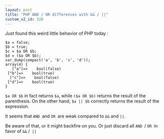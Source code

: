 ```yaml
---
layout: post
title: "PHP AND / OR differences with && / ||"
custom_v2_id: 328
---
```


<p>Just found this weird little behavior of PHP today :</p>
<pre><code lang="php">$a = false;<br />$b = true;<br />$c = $a OR $b;<br />$d = ($a OR $b);<br />var_dump(compact('a', 'b', 'c', 'd'));<br />array(4) {<br />	["a"]=&gt;    bool(false)<br />	["b"]=&gt;    bool(true)<br />	["c"]=&gt;    bool(false)<br />	["d"]=&gt;    bool(true)<br />}</code></pre>
<p><code>$a OR $b</code> in fact returns <code>$a</code>, while <code>($a OR $b)</code> returns the result of the parenthesis. On the other hand, <code>$a || $b</code> correctly returns the result of the expression.</p>
<p>It seems that <code>AND </code>and <code>OR </code>are weak compared to <code>&amp;&amp;</code> and <code>||</code>.</p>
<p>Be aware of that, or it might backfire on you. Or just discard all <code>AND </code>/ <code>OR </code>in favor of <code>&amp;&amp;</code> /<code> ||</code></p>